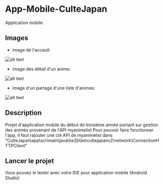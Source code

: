 # App-Mobile-CulteJapan
Application mobile 

## Images
- image de l'acceuil:
  
![alt text]()

- image des détail d'un anime:

![alt text]()

- image d'un partage d'une liste d'animes:

![alt text]()

## Description
Projet d'application mobile du début de troisième année portant sur gestion des animés provenant de l'API myanimelist
Pour pouvoir faire fonctionner l'app, il faut rajouter une clé API de myanimelist dans "CulteJapan\app\src\main\java\he2b\be\cultejapanv2\network\ConnectionHTTPClient"

## Lancer le projet
Vous pouvez le tester avec votre IDE pour application mobile (Android Studio)

